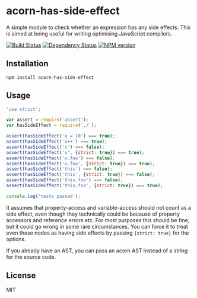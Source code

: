 # acorn-has-side-effect

A simple module to check whether an expression has any side effects.  This is aimed at being useful for writing optimising JavaScript compilers.

[![Build Status](https://img.shields.io/travis/ForbesLindesay/acorn-has-side-effect/master.svg)](https://travis-ci.org/ForbesLindesay/acorn-has-side-effect)
[![Dependency Status](https://img.shields.io/david/ForbesLindesay/acorn-has-side-effect.svg)](https://david-dm.org/ForbesLindesay/acorn-has-side-effect)
[![NPM version](https://img.shields.io/npm/v/acorn-has-side-effect.svg)](https://www.npmjs.org/package/acorn-has-side-effect)

## Installation

    npm install acorn-has-side-effect

## Usage

```js
'use strict';

var assert = require('assert');
var hasSideEffect = require('./');

assert(hasSideEffect('x = 10') === true);
assert(hasSideEffect('x++') === true);
assert(hasSideEffect('x') === false);
assert(hasSideEffect('x', {strict: true}) === true);
assert(hasSideEffect('x.foo') === false);
assert(hasSideEffect('x.foo', {strict: true}) === true);
assert(hasSideEffect('this') === false);
assert(hasSideEffect('this', {strict: true}) === false);
assert(hasSideEffect('this.foo') === false);
assert(hasSideEffect('this.foo', {strict: true}) === true);

console.log('tests passed');
```

It assumes that property-access and variable-access should not count as a side effect, even though they technically could be because of property accessors and reference errors etc.  For most purposes this should be fine, but it could go wrong in some rare circumstances.  You can force it to treat even these nodes as having side effects by passing `{strict: true}` for the options.

If you already have an AST, you can pass an acorn AST instead of a string for the source code.

## License

  MIT
